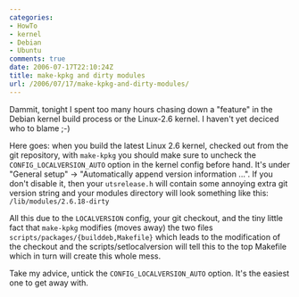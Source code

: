 ```yaml
---
categories:
- HowTo
- kernel
- Debian
- Ubuntu
comments: true
date: 2006-07-17T22:10:24Z
title: make-kpkg and dirty modules
url: /2006/07/17/make-kpkg-and-dirty-modules/
---
```


Dammit, tonight I spent too many hours chasing down a "feature" in the
Debian kernel build process or the Linux-2.6 kernel.  I haven't yet
deciced who to blame ;-)

Here goes: when you build the latest Linux 2.6 kernel, checked out from
the git repository, with `make-kpkg` you should make sure to uncheck the
`CONFIG_LOCALVERSION_AUTO` option in the kernel config before hand.
It's under "General setup" &rarr; "Automatically append version
information ...".  If you don't disable it, then your `utsrelease.h`
will contain some annoying extra git version string and your modules
directory will look something like this: `/lib/modules/2.6.18-dirty`

All this due to the `LOCALVERSION` config, your git checkout, and the
tiny little fact that `make-kpkg` modifies (moves away) the two files
`scripts/packages/{builddeb,Makefile}` which leads to the modification
of the checkout and the scripts/setlocalversion will tell this to the
top Makefile which in turn will create this whole mess.

Take my advice, untick the `CONFIG_LOCALVERSION_AUTO` option.  It's the
easiest one to get away with.
